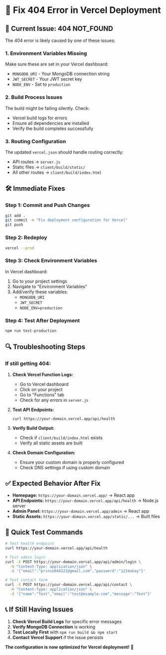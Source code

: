 # 🔧 Fix 404 Error in Vercel Deployment

## 🚨 **Current Issue: 404 NOT_FOUND**

The 404 error is likely caused by one of these issues:

### **1. Environment Variables Missing**

Make sure these are set in your Vercel dashboard:

- `MONGODB_URI` - Your MongoDB connection string
- `JWT_SECRET` - Your JWT secret key
- `NODE_ENV` - Set to `production`

### **2. Build Process Issues**

The build might be failing silently. Check:

- Vercel build logs for errors
- Ensure all dependencies are installed
- Verify the build completes successfully

### **3. Routing Configuration**

The updated `vercel.json` should handle routing correctly:

- API routes → `server.js`
- Static files → `client/build/static/`
- All other routes → `client/build/index.html`

## 🛠️ **Immediate Fixes**

### **Step 1: Commit and Push Changes**

```bash
git add .
git commit -m "Fix deployment configuration for Vercel"
git push
```

### **Step 2: Redeploy**

```bash
vercel --prod
```

### **Step 3: Check Environment Variables**

In Vercel dashboard:

1. Go to your project settings
2. Navigate to "Environment Variables"
3. Add/verify these variables:
   - `MONGODB_URI`
   - `JWT_SECRET`
   - `NODE_ENV=production`

### **Step 4: Test After Deployment**

```bash
npm run test-production
```

## 🔍 **Troubleshooting Steps**

### **If still getting 404:**

1. **Check Vercel Function Logs:**

   - Go to Vercel dashboard
   - Click on your project
   - Go to "Functions" tab
   - Check for any errors in `server.js`

2. **Test API Endpoints:**

   ```bash
   curl https://your-domain.vercel.app/api/health
   ```

3. **Verify Build Output:**

   - Check if `client/build/index.html` exists
   - Verify all static assets are built

4. **Check Domain Configuration:**
   - Ensure your custom domain is properly configured
   - Check DNS settings if using custom domain

## ✅ **Expected Behavior After Fix**

- **Homepage:** `https://your-domain.vercel.app/` → React app
- **API Endpoints:** `https://your-domain.vercel.app/api/health` → Node.js server
- **Admin Panel:** `https://your-domain.vercel.app/admin` → React app
- **Static Assets:** `https://your-domain.vercel.app/static/...` → Built files

## 🚀 **Quick Test Commands**

```bash
# Test health endpoint
curl https://your-domain.vercel.app/api/health

# Test admin login
curl -X POST https://your-domain.vercel.app/api/admin/login \
  -H "Content-Type: application/json" \
  -d '{"email":"prince844121@gmail.com","password":"1234okay"}'

# Test contact form
curl -X POST https://your-domain.vercel.app/api/contact \
  -H "Content-Type: application/json" \
  -d '{"name":"Test","email":"test@example.com","message":"Test"}'
```

## 📞 **If Still Having Issues**

1. **Check Vercel Build Logs** for specific error messages
2. **Verify MongoDB Connection** is working
3. **Test Locally First** with `npm run build && npm start`
4. **Contact Vercel Support** if the issue persists

**The configuration is now optimized for Vercel deployment!** 🎯
